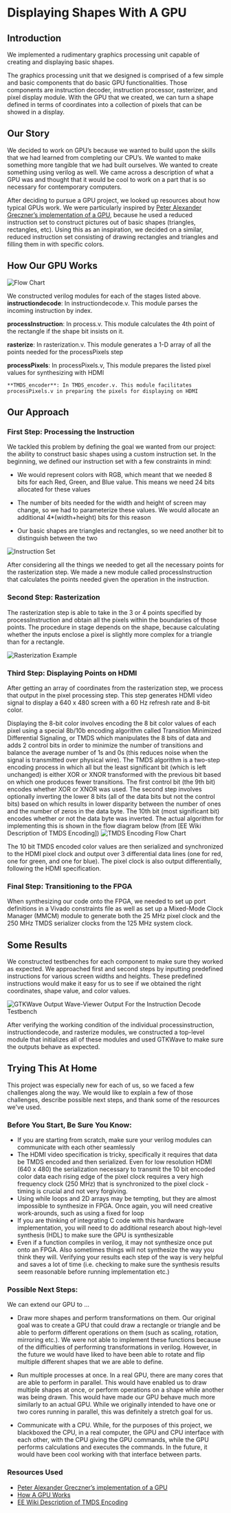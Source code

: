 # Displaying Shapes With A GPU

## Introduction

We implemented a rudimentary graphics processing unit capable of creating and displaying basic shapes.

The graphics processing unit that we designed is comprised of a few simple and basic components that do basic GPU functionalities. Those components are instruction decoder, instruction processor, rasterizer, and pixel display module. With the GPU that we created, we can turn a shape defined in terms of coordinates into a collection of pixels that can be showed in a display.

## Our Story
We decided to work on GPU’s because we wanted to build upon the skills that we had learned from completing our CPU’s. We wanted to make something more tangible that we had built ourselves. We wanted to create something using verilog as well. We came across a description of what a GPU was and thought that it would be cool to work on a part that is so necessary for contemporary computers.

After deciding to pursue a GPU project, we looked up resources about how typical GPUs work. We were particularly inspired by [Peter Alexander Greczner’s implementation of a GPU](https://people.ece.cornell.edu/land/courses/eceprojectsland/STUDENTPROJ/2009to2010/pag42/Greczner_Meng_Final.pdf), because he used a reduced instruction set to construct pictures out of basic shapes (triangles, rectangles, etc). Using this as an inspiration, we decided on a similar, reduced instruction set consisting of drawing rectangles and triangles and filling them in with specific colors.

## How Our GPU Works

![Flow Chart](diagram.jpg)

We constructed verilog modules for each of the stages listed above. 
**instructiondecode**: In instructiondecode.v. This module parses the incoming instruction by index. 

**processInstruction**: In process.v. This module calculates the 4th point of the rectangle if the shape bit insists on it.

**rasterize**: In rasterization.v. This module generates a 1-D array of all the points needed for the processPixels step

**processPixels**: In processPixels.v, This module prepares the listed pixel values for synthesizing with HDMI

    **TMDS_encoder**: In TMDS_encoder.v. This module facilitates processPixels.v in preparing the pixels for displaying on HDMI


## Our Approach
### First Step: Processing the Instruction
We tackled this problem by defining the goal we wanted from our project: the ability to construct basic shapes using a custom instruction set. In the beginning, we defined our instruction set with a few constraints in mind:

* We would represent colors with RGB, which meant that we needed 8 bits for each Red, Green, and Blue value. This means we need 24 bits allocated for these values

* The number of bits needed for the width and height of screen may change, so we had to parameterize these values. We would allocate an additional 4*(width+height) bits for this reason 

* Our basic shapes are triangles and rectangles, so we need another bit to distinguish between the two

![Instruction Set](ISA.jpg)

After considering all the things we needed to get all the necessary points for the rasterization step. We made a new module called processInstruction that calculates the points needed given the operation in the instruction. 


### Second Step: Rasterization
The rasterization step is able to take in the 3 or 4 points specified by processInstruction and obtain all the pixels within the boundaries of those points. The procedure in stage depends on the shape, because calculating whether the inputs enclose a pixel is slightly more complex for a triangle than for a rectangle. 

![Rasterization Example](rasterization.png)

### Third Step: Displaying Points on HDMI
After getting an array of coordinates from the rasterization step, we process that output in the pixel processing step. This step generates HDMI video signal to display a 640 x 480 screen with a 60 Hz refresh rate and 8-bit color. 

Displaying the 8-bit color involves encoding the 8 bit color values of each pixel using a special 8b/10b encoding algorithm called Transition Minimized Differential Signaling, or TMDS which manipulates the 8 bits of data and adds 2 control bits in order to minimize the number of transitions and balance the average number of 1s and 0s (this reduces noise when the signal is transmitted over physical wire). The TMDS algorithm is a two-step encoding process in which all but the least significant bit (which is left unchanged) is either XOR or XNOR transformed with the previous bit based on which one produces fewer transitions. The first control bit (the 9th bit) encodes whether XOR or XNOR was used. The second step involves optionally inverting the lower 8 bits (all of the data bits but not the control bits) based on which results in lower disparity between the number of ones and the number of zeros in the data byte. The 10th bit (most significant bit) encodes whether or not the data byte was inverted. The actual algorithm for implementing this is shown in the flow diagram below (from [EE Wiki Description of TMDS Encoding])  ![TMDS Encoding Flow Chart](TMDSflow_chart.jpg)

The 10 bit TMDS encoded color values are then serialized and synchronized to the HDMI pixel clock and output over 3 differential data lines (one for red, one for green, and one for blue). The pixel clock is also output differentially, following the HDMI specification.

### Final Step: Transitioning to the FPGA
When synthesizing our code onto the FPGA, we needed to set up port definitions in a Vivado constraints file as well as set up a Mixed-Mode Clock Manager (MMCM) module to generate both the 25 MHz pixel clock and the 250 MHz TMDS serializer clocks from the 125 MHz system clock.

## Some Results
We constructed testbenches for each component to make sure they worked as expected. We approached first and second steps by inputting predefined instructions for various screen widths and heights. These predefined instructions would make it easy for us to see if we obtained the right coordinates, shape value, and color values.

![GTKWave Output](idgtkwave.png)
Wave-Viewer Output For the Instruction Decode Testbench


After verifying the working condition of the individual processinstruction, instructiondecode, and rasterize modules, we constructed a top-level module that initializes all of these modules and used GTKWave to make sure the outputs behave as expected. 





## Trying This At Home
This project was especially new for each of us, so we faced a few challenges along the way. We would like to explain a few of those challenges, describe possible next steps, and thank some of the resources we've used.

### Before You Start, Be Sure You Know:
* If you are starting from scratch, make sure your verilog modules can communicate with each other seamlessly
* The HDMI video specification is tricky, specifically it requires that data be TMDS encoded and then serialized. Even for low resolution HDMI (640 x 480) the serialization necessary to transmit the 10 bit encoded color data each rising edge of the pixel clock requires a very high frequency clock (250 MHz) that is synchronized to the pixel clock - timing is crucial and not very forgiving.
* Using while loops and 2D arrays may be tempting, but they are almost impossible to synthesize in FPGA. Once again, you will need creative work-arounds, such as using a fixed for loop
* If you are thinking of integrating C code with this hardware implementation, you will need to do additional research about high-level synthesis (HDL) to make sure the GPU is synthesizable
* Even if a function compiles in verilog, it may not synthesize once put onto an FPGA. Also sometimes things will not synthesize the way you think they will. Verifying your results each step of the way is very helpful and saves a lot of time (i.e. checking to make sure the synthesis results seem reasonable before running implementation etc.)

### Possible Next Steps:
We can extend our GPU to ...

* Draw more shapes and perform transformations on them. Our original goal was to create a GPU that could draw a rectangle or triangle and be able to perform different operations on them (such as scaling, rotation, mirroring etc.). We were not able to implement these functions because of the difficulties of performing transformations in verilog. However, in the future we would have liked to have been able to rotate and flip multiple different shapes that we are able to define.

* Run multiple processes at once. In a real GPU, there are many cores that are able to perform in parallel. This would have enabled us to draw multiple shapes at once, or perform operations on a shape while another was being drawn. This would have made our GPU behave much more similarly to an actual GPU. While we originally intended to have one or two cores running in parallel, this was definitely a stretch goal for us.

* Communicate with a CPU. While, for the purposes of this project, we blackboxed the CPU, in a real computer, the GPU and CPU interface with each other, with the CPU giving the GPU commands, while the GPU performs calculations and executes the commands. In the future, it would have been cool working with that interface between parts.

### Resources Used
* [Peter Alexander Greczner’s implementation of a GPU](https://people.ece.cornell.edu/land/courses/eceprojectsland/STUDENTPROJ/2009to2010/pag42/Greczner_Meng_Final.pdf)
* [How A GPU Works](https://www.cs.cmu.edu/afs/cs/academic/class/15462-f11/www/lec_slides/lec19.pdf)
* [EE Wiki Description of TMDS Encoding](https://eewiki.net/pages/viewpage.action?pageId=36569119)
